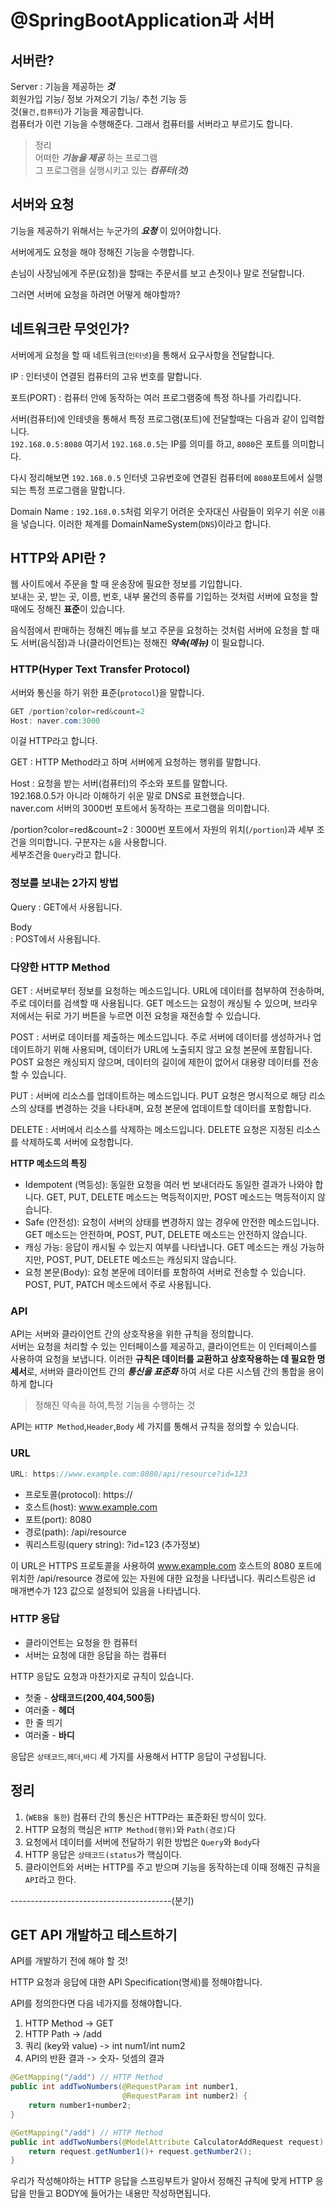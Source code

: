 # @SpringBootApplication과 서버
  
## 서버란?
Server
: 기능을 제공하는 **_것_**  
회원가입 기능/ 정보 가져오기 기능/ 추천 기능 등  
것(`물건,컴퓨터`)가 기능을 제공합니다.  
컴퓨터가 이런 기능을 수행해준다. 그래서 컴퓨터를 서버라고 부르기도 합니다.  
  
> 정리  
> 어떠한 **_기능을 제공_** 하는 프로그램  
> 그 프로그램을 실행시키고 있는 **_컴퓨터(것)_**  
>   
  
## 서버와 요청
기능을 제공하기 위해서는 누군가의 **_요청_** 이 있어야합니다.  
  
서버에게도 요청을 해야 정해진 기능을 수행합니다.  
  
손님이 사장님에게 주문(요청)을 할때는 주문서를 보고 손짓이나 말로 전달합니다.  
  
그러면 서버에 요청을 하려면 어떻게 해야할까?  
  
## 네트워크란 무엇인가?  
서버에게 요청을 할 때 네트워크(`인터넷`)을 통해서 요구사항을 전달합니다.  
  
IP
: 인터넷이 연결된 컴퓨터의 고유 번호를 말합니다.
  
포트(PORT)
: 컴퓨터 안에 동작하는 여러 프로그램중에 특정 하나를 가리킵니다.  
  
서버(컴퓨터)에 인테넷을 통해서 특정 프로그램(포트)에 전달할때는 다음과 같이 입력합니다.  
`192.168.0.5:8080` 여기서 `192.168.0.5`는 IP를 의미를 하고, 
`8080`은 포트를 의미합니다.  
  
다시 정리해보면 `192.168.0.5` 인터넷 고유번호에 연결된 컴퓨터에 `8080`포트에서 실행되는 
특정 프로그램을 말합니다.  
  
Domain Name
: `192.168.0.5`처럼 외우기 어려운 숫자대신 사람들이 외우기 쉬운 
`이름`을 넣습니다. 이러한 체계를 DomainNameSystem(`DNS`)이라고 합니다.   
  
## HTTP와 API란 ?
웹 사이트에서 주문을 할 때 운송장에 필요한 정보를 기입합니다.  
보내는 곳, 받는 곳, 이름, 번호, 내부 물건의 종류를 기입하는 것처럼 
서버에 요청을 할 때에도 정해진 **표준**이 있습니다.  
  
음식점에서 판매하는 정해진 메뉴를 보고 주문을 요청하는 것처럼 
서버에 요청을 할 때도 서버(음식점)과 나(클라이언트)는 정해진 **_약속(메뉴)_** 이 필요합니다.  
  
### HTTP(Hyper Text Transfer Protocol)  
서버와 통신을 하기 위한 표준(`protocol`)을 말합니다.  
  
```Actionscript
GET /portion?color=red&count=2
Host: naver.com:3000
```  
이걸 HTTP라고 합니다.  

GET
: HTTP Method라고 하며 서버에게 요청하는 행위를 말합니다.
  
Host
: 요청을 받는 서버(컴퓨터)의 주소와 포트를 말합니다.  
192.168.0.5가 아니라 이해하기 쉬운 말로 DNS로 표현했습니다.  
naver.com 서버의 3000번 포트에서 동작하는 프로그램을 의미합니다.  
  
/portion?color=red&count=2
: 3000번 포트에서 자원의 위치(`/portion`)과 
세부 조건을 의미합니다. 구분자는 `&`을 사용합니다.  
세부조건을 `Query`라고 합니다.  
  
### 정보를 보내는 2가지 방법

Query
: GET에서 사용됩니다.

Body  
: POST에서 사용됩니다.

### 다양한 HTTP Method
GET
: 서버로부터 정보를 요청하는 메소드입니다. URL에 데이터를 첨부하여 전송하며, 주로 데이터를 검색할 때 사용됩니다. GET 메소드는 요청이 캐싱될 수 있으며, 브라우저에서는 뒤로 가기 버튼을 누르면 이전 요청을 재전송할 수 있습니다.

POST
: 서버로 데이터를 제출하는 메소드입니다. 주로 서버에 데이터를 생성하거나 업데이트하기 위해 사용되며, 데이터가 URL에 노출되지 않고 요청 본문에 포함됩니다. POST 요청은 캐싱되지 않으며, 데이터의 길이에 제한이 없어서 대용량 데이터를 전송할 수 있습니다.

PUT
: 서버에 리소스를 업데이트하는 메소드입니다. PUT 요청은 명시적으로 해당 리소스의 상태를 변경하는 것을 나타내며, 요청 본문에 업데이트할 데이터를 포함합니다.

DELETE
: 서버에서 리소스를 삭제하는 메소드입니다. DELETE 요청은 지정된 리소스를 삭제하도록 서버에 요청합니다.

**HTTP 메소드의 특징**
+ Idempotent (멱등성): 동일한 요청을 여러 번 보내더라도 동일한 결과가 나와야 합니다. GET, PUT, DELETE 메소드는 멱등적이지만, POST 메소드는 멱등적이지 않습니다.
+ Safe (안전성): 요청이 서버의 상태를 변경하지 않는 경우에 안전한 메소드입니다. GET 메소드는 안전하며, POST, PUT, DELETE 메소드는 안전하지 않습니다.
+ 캐싱 가능: 응답이 캐시될 수 있는지 여부를 나타냅니다. GET 메소드는 캐싱 가능하지만, POST, PUT, DELETE 메소드는 캐싱되지 않습니다.
+ 요청 본문(Body): 요청 본문에 데이터를 포함하여 서버로 전송할 수 있습니다. POST, PUT, PATCH 메소드에서 주로 사용됩니다.

### API
API는 서버와 클라이언트 간의 상호작용을 위한 규칙을 정의합니다.  
서버는 요청을 처리할 수 있는 인터페이스를 제공하고, 
클라이언트는 이 인터페이스를 사용하여 요청을 보냅니다. 
이러한 **규칙은 데이터를 교환하고 상호작용하는 데 필요한 명세서**로, 
서버와 클라이언트 간의 **_통신을 표준화_** 하여 서로 다른 시스템 간의 통합을 용이하게 합니다
 
> 정해진 약속을 하여,특정 기능을 수행하는 것  
  
API는 `HTTP Method`,`Header`,`Body` 세 가지를 통해서 규칙을 정의할 수 있습니다.  
  
### URL
```Actionscript
URL: https://www.example.com:8080/api/resource?id=123
```

+ 프로토콜(protocol): https://
+ 호스트(host): www.example.com
+ 포트(port): 8080
+ 경로(path): /api/resource
+ 쿼리스트링(query string): ?id=123  (추가정보)
  
이 URL은 HTTPS 프로토콜을 사용하여 www.example.com 호스트의 8080 포트에 위치한 /api/resource 경로에 있는 자원에 대한 요청을 나타냅니다. 쿼리스트링은 id 매개변수가 123 값으로 설정되어 있음을 나타냅니다.  
  
### HTTP 응답
+ 클라이언트는 요청을 한 컴퓨터
+ 서버는 요청에 대한 응답을 하는 컴퓨터  
  
HTTP 응답도 요청과 마찬가지로 규칙이 있습니다.  
+ 첫줄 - **상태코드(200,404,500등)**
+ 여러줄 - **헤더**
+ 한 줄 띄기
+ 여러줄 - **바디**  
  
응답은 `상태코드`,`헤더`,`바디` 세 가지를 사용해서 HTTP 응답이 구성됩니다.  
  
## 정리
1. (`WEB을 통한`) 컴퓨터 간의 통신은 HTTP라는 표준화된 방식이 있다. 
2. HTTP 요청의 핵심은 `HTTP Method(행위)`와 `Path(경로)`다
3. 요청에서 데이터를 서버에 전달하기 위한 방법은 `Query`와 `Body`다
4. HTTP 응답은 `상태코드(status`가 핵심이다.
5. 클라이언트와 서버는 HTTP를 주고 받으며 기능을 동작하는데 이때 정해진 규칙을 `API`라고 한다.

----------------------------------------(분기)

## GET API 개발하고 테스트하기
  
API를 개발하기 전에 해야 할 것!  
  
HTTP 요청과 응답에 대한 API Specification(명세)를 정해야합니다.  
  
API를 정의한다면 다음 네가지를 정해야합니다.
1. HTTP Method -> GET
2. HTTP Path -> /add
3. 쿼리 (key와 value) -> int num1/int num2
4. API의 반환 결과 -> 숫자- 덧셈의 결과
  
```Java
@GetMapping("/add") // HTTP Method
public int addTwoNumbers(@RequestParam int number1,
                         @RequestParam int number2) {
    return number1+number2;
}

@GetMapping("/add") // HTTP Method
public int addTwoNumbers(@ModelAttribute CalculatorAddRequest request) {
    return request.getNumber1()+ request.getNumber2();
}
```  

우리가 작성해야하는 HTTP 응답을 스프링부트가 알아서 정해진 규칙에 맞게 HTTP 응답을 만들고 
BODY에 들어가는 내용만 작성하면됩니다.